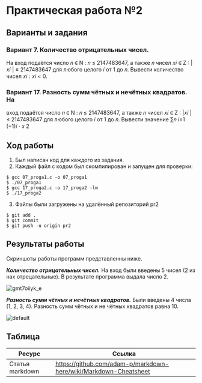 # Практическая работа №2
## Варианты и задания
### Вариант 7. Количество отрицательных чисел. 
На вход подаётся
число 𝑛 ∈ N : 𝑛 ≤ 2147483647, а также 𝑛 чисел 𝑥𝑖 ∈ Z : |𝑥𝑖
| ≤ 2147483647
для любого целого 𝑖 от 1 до 𝑛. Вывести количество чисел 𝑥𝑖
: 𝑥𝑖 < 0.
### Вариант 17. Разность сумм чётных и нечётных квадратов. На
вход подаётся число 𝑛 ∈ N : 𝑛 ≤ 2147483647, а также 𝑛 чисел 𝑥𝑖 ∈
Z : |𝑥𝑖
| ≤ 2147483647 для любого целого 𝑖 от 1 до 𝑛. Вывести значение
∑︁𝑛
𝑖=1
(−1)𝑖
· 𝑥
2

## Ход работы
1. Был написан код для каждого из задания.
2. Каждый файл с кодом был скомпилирован и запущен для проверки:

```
$ gcc 07_proga1.c -o 07_proga1
$ ./07_proga1
$ gcc 17_proga2.c -o 17_proga2 -lm
$ ./17_proga2
```
3. Файлы были загружены на удалённый репозиторий pr2
```
$ git add .
$ git commit
$ git push -u origin pr2
```
## Результаты работы
Скриншоты работы программ представленны ниже.

***Количество отрицательных чисел.***
На вход были введены 5 чисел (2 из нах отрецательные). В результате программа выдала число 2.

![gmt7oiiyk_e](https://user-images.githubusercontent.com/47884454/53642111-8e662b00-3c63-11e9-9a22-6f92b2825a26.jpg)

***Разность сумм чётных и нечётных квадратов.***
Были введены 4 числа (1, 2, 3, 4). Разность сумм чётных и не чётных квадратов равна 10.

![default](https://user-images.githubusercontent.com/47884454/53642200-c8cfc800-3c63-11e9-9907-8cffcd0bdac6.PNG)

## Таблица

| Ресурс          | Ссылка                                                           |
| ------------    | -----------------------------------------------------------------|
| Статья markdown | https://github.com/adam-p/markdown-here/wiki/Markdown-Cheatsheet |
